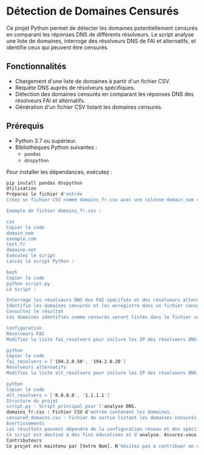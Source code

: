 # Détection de Domaines Censurés

Ce projet Python permet de détecter les domaines potentiellement censurés en comparant les réponses DNS de différents résolveurs. Le script analyse une liste de domaines, interroge des résolveurs DNS de FAI et alternatifs, et identifie ceux qui peuvent être censurés.

## Fonctionnalités

- Chargement d'une liste de domaines à partir d'un fichier CSV.
- Requête DNS auprès de résolveurs spécifiques.
- Détection des domaines censurés en comparant les réponses DNS des résolveurs FAI et alternatifs.
- Génération d'un fichier CSV listant les domaines censurés.

## Prérequis

- Python 3.7 ou supérieur.
- Bibliothèques Python suivantes :
  - `pandas`
  - `dnspython`

Pour installer les dépendances, exécutez :
```bash
pip install pandas dnspython
Utilisation
Préparez le fichier d'entrée
Créez un fichier CSV nommé domains_fr.csv avec une colonne domain_nom contenant les noms de domaines à analyser.

Exemple de fichier domains_fr.csv :

csv
Copier le code
domain_nom
exemple.com
test.fr
domaine.net
Exécutez le script
Lancez le script Python :

bash
Copier le code
python script.py
Le script :

Interroge les résolveurs DNS des FAI spécifiés et des résolveurs alternatifs.
Identifie les domaines censurés et les enregistre dans un fichier censored_domains.csv.
Consultez le résultat
Les domaines identifiés comme censurés seront listés dans le fichier censored_domains.csv.

Configuration
Résolveurs FAI
Modifiez la liste fai_resolvers pour inclure les IP des résolveurs DNS des FAI à analyser :

python
Copier le code
fai_resolvers = ['194.2.0.50', '194.2.0.20']
Résolveurs alternatifs
Modifiez la liste alt_resolvers pour inclure les IP des résolveurs DNS alternatifs à comparer :

python
Copier le code
alt_resolvers = ['8.8.8.8', '1.1.1.1']
Structure du projet
script.py : Script principal pour l'analyse DNS.
domains_fr.csv : Fichier CSV d'entrée contenant les domaines.
censored_domains.csv : Fichier de sortie listant les domaines censurés.
Avertissements
Les résultats peuvent dépendre de la configuration réseau et des spécificités des résolveurs interrogés.
Ce script est destiné à des fins éducatives et d'analyse. Assurez-vous de respecter les lois et réglementations en vigueur lors de son utilisation.
Contributeurs
Ce projet est maintenu par [Votre Nom]. N'hésitez pas à contribuer en ouvrant une issue ou une pull request.
